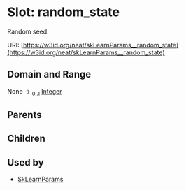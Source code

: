 
# Slot: random_state


Random seed.

URI: [https://w3id.org/neat/skLearnParams__random_state](https://w3id.org/neat/skLearnParams__random_state)


## Domain and Range

None &#8594;  <sub>0..1</sub> [Integer](types/Integer.md)

## Parents


## Children


## Used by

 * [SkLearnParams](SkLearnParams.md)
